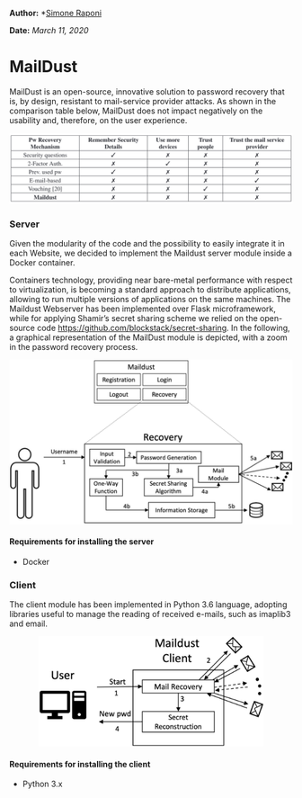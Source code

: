**Author:** *[Simone Raponi](https://github.com/SimoneRaponi)

**Date:**   *March 11, 2020*

# MailDust

MailDust is an open-source, innovative solution to password recovery that is, by design, resistant to mail-service provider attacks.
As shown in the comparison table below, MailDust does not impact negatively on the usability and, therefore, on the user experience.

<p align="center"> <img src="img/comparison.png" width="600"> </p>

### Server

Given the modularity of the code and the possibility to easily integrate it in each Website, we decided to implement the Maildust server module inside a Docker container. 

Containers technology, providing near bare-metal performance with respect to virtualization, is becoming a standard approach to distribute applications, allowing to run multiple versions of applications on the same machines.
The Maildust Webserver has been implemented over Flask microframework, while for applying Shamir’s secret sharing scheme we relied on the open-source code https://github.com/blockstack/secret-sharing.
In the following, a graphical representation of the MailDust module is depicted, with a zoom in the password recovery process.

<p align="center"> <img src="img/recovery.jpg" width="600"> </p>


#### Requirements for installing the server
 - Docker

### Client

The client module has been implemented in Python 3.6 language, adopting libraries useful to manage the reading of received e-mails, such as imaplib3 and email.

<p align="center"> <img src="img/client-module.jpg" width="400"> </p>

#### Requirements for installing the client
 - Python 3.x
